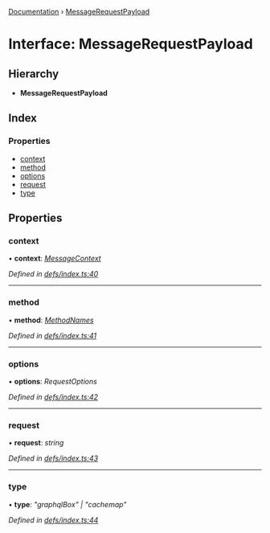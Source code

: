 [Documentation](../README.md) › [MessageRequestPayload](messagerequestpayload.md)

# Interface: MessageRequestPayload

## Hierarchy

* **MessageRequestPayload**

## Index

### Properties

* [context](messagerequestpayload.md#context)
* [method](messagerequestpayload.md#method)
* [options](messagerequestpayload.md#options)
* [request](messagerequestpayload.md#request)
* [type](messagerequestpayload.md#type)

## Properties

###  context

• **context**: *[MessageContext](messagecontext.md)*

*Defined in [defs/index.ts:40](https://github.com/badbatch/graphql-box/blob/e966cb9b/packages/worker-client/src/defs/index.ts#L40)*

___

###  method

• **method**: *[MethodNames](../README.md#methodnames)*

*Defined in [defs/index.ts:41](https://github.com/badbatch/graphql-box/blob/e966cb9b/packages/worker-client/src/defs/index.ts#L41)*

___

###  options

• **options**: *RequestOptions*

*Defined in [defs/index.ts:42](https://github.com/badbatch/graphql-box/blob/e966cb9b/packages/worker-client/src/defs/index.ts#L42)*

___

###  request

• **request**: *string*

*Defined in [defs/index.ts:43](https://github.com/badbatch/graphql-box/blob/e966cb9b/packages/worker-client/src/defs/index.ts#L43)*

___

###  type

• **type**: *"graphqlBox" | "cachemap"*

*Defined in [defs/index.ts:44](https://github.com/badbatch/graphql-box/blob/e966cb9b/packages/worker-client/src/defs/index.ts#L44)*
